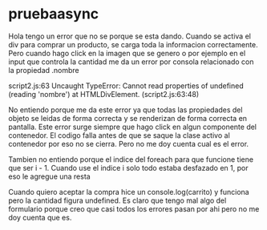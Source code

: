 # pruebaasync
Hola tengo un error que no se porque se esta dando. Cuando se activa el div para comprar un producto, se carga toda la informacion correctamente. Pero cuando hago click en la imagen que se genero o por ejemplo en el input que controla la cantidad me da un error por consola relacionado con la propiedad .nombre

script2.js:63 Uncaught TypeError: Cannot read properties of undefined (reading 'nombre')
    at HTMLDivElement.<anonymous> (script2.js:63:48)

No entiendo porque me da este error ya que todas las propiedades del objeto se leidas de forma correcta y se renderizan de forma correcta en pantalla. Este error surge siempre que hago click en algun componente del contenedor. El codigo falla antes de que se saque la clase activo al contenedor por eso no se cierra. Pero no me doy cuenta cual es el error.

Tambien no entiendo porque el indice del foreach para que funcione tiene que ser i - 1. Cuando use el indice i solo todo estaba desfazado en 1, por eso le agregue una resta

Cuando quiero aceptar la compra hice un console.log(carrito) y funciona pero la cantidad figura undefined. Es claro que tengo mal algo del formulario porque creo que casi todos los errores pasan por ahi pero no me doy cuenta que es.